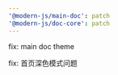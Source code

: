 ```yaml
---
'@modern-js/main-doc': patch
'@modern-js/doc-core': patch
---
```


fix: main doc theme

fix: 首页深色模式问题
